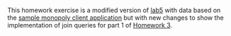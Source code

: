 This homework exercise is a modified version of [lab5](https://github.com/zeph01/cs262/tree/master/lab05) 
with data based on the [sample monopoly client application](https://github.com/calvin-cs262-organization/monopoly-client)
but with new changes to show the implementation of join queries for part 1 of [Homework 3](https://cs.calvin.edu/courses/cs/262/kvlinden/09is/homework.html).



